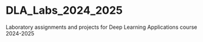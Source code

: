 # DLA_Labs_2024_2025
Laboratory assignments and projects for Deep Learning Applications course 2024-2025
